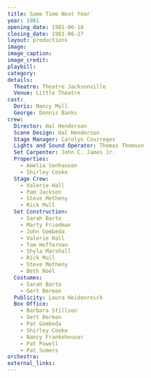 ```yaml
---
title: Same Time Next Year
year: 1981
opening_date: 1981-06-18
closing_date: 1981-06-27
layout: productions
image:
image_caption:
image_credit:
playbill: 
category: 
details:
  Theatre: Theatre Jacksonville
  Venue: Little Theatre
cast:
  Doris: Nancy Mull
  George: Dennis Banks
crew:
  Director: Hal Henderson
  Scene Design: Hal Henderson
  Stage Manager: Carolyn Courreges
  Lights and Sound Operator: Thomas Thomson
  Set Carpenter: John C. James Jr.
  Properties:
    - Amelia Senhausen
    - Shirley Cooke
  Stage Crew:
    - Valerie Hall
    - Pam Jackson
    - Steve Metheny
    - Rick Mull
  Set Construction:
    - Sarah Barto
    - Marty Friedman
    - John Gombeda
    - Valerie Hall
    - Tom Heffernan
    - Shyla Marshall
    - Rick Mull
    - Steve Metheny
    - Beth Noel
  Costumes:
    - Sarah Barto
    - Gert Berman
  Publicity: Laura Heidenreich
  Box Office:
    - Barbara Stillson
    - Gert Berman
    - Pat Gombeda
    - Shirley Cooke
    - Nancy Frankehouser
    - Pat Powell
    - Pat Somers
orchestra:
external_links:
---
```


